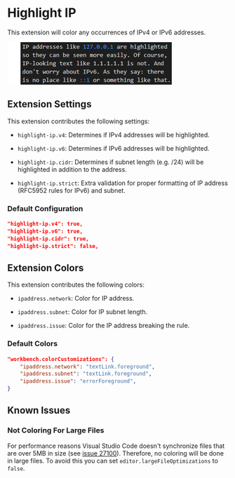 Highlight IP
============

This extension will color any occurrences of IPv4 or IPv6 addresses.

![Screenshot](https://raw.githubusercontent.com/medo64/highlight-ip/main/images/screenshot.png)


## Extension Settings

This extension contributes the following settings:

* `highlight-ip.v4`: Determines if IPv4 addresses will be highlighted.

* `highlight-ip.v6`: Determines if IPv6 addresses will be highlighted.

* `highlight-ip.cidr`: Determines if subnet length (e.g. /24) will be
                       highlighted in addition to the address.

* `highlight-ip.strict`: Extra validation for proper formatting of IP address
                         (RFC5952 rules for IPv6) and subnet.


### Default Configuration

```json
"highlight-ip.v4": true,
"highlight-ip.v6": true,
"highlight-ip.cidr": true,
"highlight-ip.strict": false,
```


## Extension Colors

This extension contributes the following colors:

* `ipaddress.network`: Color for IP address.

* `ipaddress.subnet`: Color for IP subnet length.

* `ipaddress.issue`: Color for the IP address breaking the rule.


### Default Colors

```json
"workbench.colorCustomizations": {
    "ipaddress.network": "textLink.foreground",
    "ipaddress.subnet": "textLink.foreground",
    "ipaddress.issue": "errorForeground",
}
```


## Known Issues

### Not Coloring For Large Files

For performance reasons Visual Studio Code doesn't synchronize files that are
over 5MB in size (see [issue 27100](https://github.com/Microsoft/vscode/issues/27100)).
Therefore, no coloring will be done in large files. To avoid this you can set
`editor.largeFileOptimizations` to `false`.
